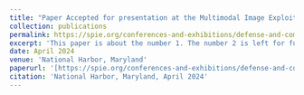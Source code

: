 ```yaml
---
title: "Paper Accepted for presentation at the Multimodal Image Exploitation and Learning 2024 conference SPIE Defense + Commercial Sensing. !"
collection: publications
permalink: https://spie.org/conferences-and-exhibitions/defense-and-commercial-sensing?utm_id=rdcs23gb&utm_campaign=dcs23_general_branding&utm_source=event_general_event_branding&utm_medium=n_a&utm_term=dcs23_ez_campaign#_=_
excerpt: 'This paper is about the number 1. The number 2 is left for future work.'
date: April 2024
venue: 'National Harbor, Maryland'
paperurl: '[https://spie.org/conferences-and-exhibitions/defense-and-commercial-sensing?utm_id=rdcs23gb&utm_campaign=dcs23_general_branding&utm_source=event_general_event_branding&utm_medium=n_a&utm_term=dcs23_ez_campaign#_=_]'
citation: 'National Harbor, Maryland, April 2024'
---
```



